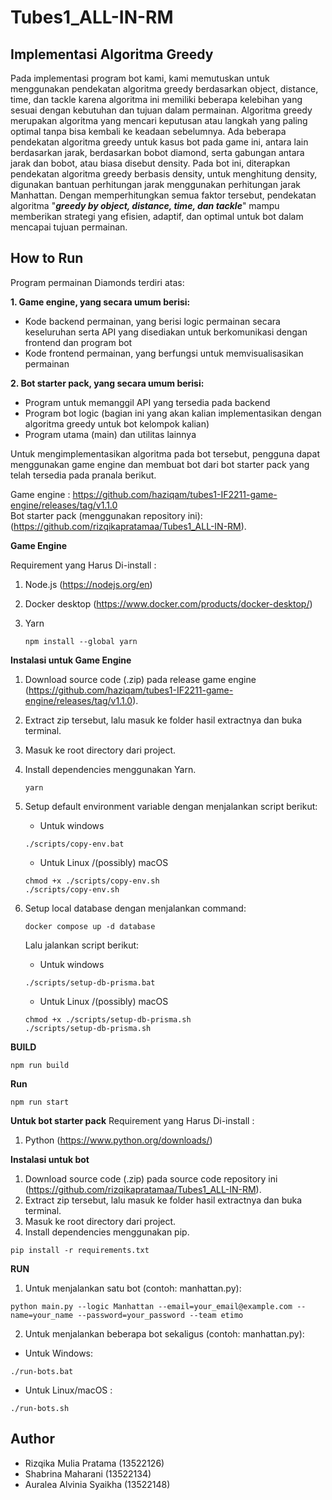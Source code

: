 # Tubes1_ALL-IN-RM

## Implementasi Algoritma Greedy
Pada implementasi program bot kami, kami memutuskan untuk menggunakan pendekatan algoritma greedy berdasarkan object, distance, time, dan tackle karena algoritma ini memiliki beberapa kelebihan yang sesuai dengan kebutuhan dan tujuan dalam permainan. Algoritma greedy merupakan algoritma yang mencari keputusan atau langkah yang paling optimal tanpa bisa kembali ke keadaan sebelumnya. Ada beberapa pendekatan algoritma greedy untuk kasus bot pada game ini, antara lain berdasarkan jarak, berdasarkan bobot diamond, serta gabungan antara jarak dan bobot, atau biasa disebut density. Pada bot ini, diterapkan pendekatan algoritma greedy berbasis density, untuk menghitung density, digunakan bantuan perhitungan jarak menggunakan perhitungan jarak Manhattan. Dengan memperhitungkan semua faktor tersebut, pendekatan algoritma "_**greedy by object, distance, time, dan tackle**_" mampu memberikan strategi yang efisien, adaptif, dan optimal untuk bot dalam mencapai tujuan permainan.

## How to Run
Program permainan Diamonds terdiri atas:

**1. Game engine, yang secara umum berisi:**
- Kode backend permainan, yang berisi logic permainan secara keseluruhan serta API yang disediakan untuk berkomunikasi dengan frontend dan program bot
- Kode frontend permainan, yang berfungsi untuk memvisualisasikan permainan
  
**2. Bot starter pack, yang secara umum berisi:**
- Program untuk memanggil API yang tersedia pada backend
- Program bot logic (bagian ini yang akan kalian implementasikan dengan algoritma greedy untuk bot kelompok kalian)
- Program utama (main) dan utilitas lainnya

Untuk mengimplementasikan algoritma pada bot tersebut, pengguna dapat menggunakan game engine dan membuat bot dari bot starter pack yang telah tersedia pada pranala berikut.

Game engine : 
https://github.com/haziqam/tubes1-IF2211-game-engine/releases/tag/v1.1.0  
Bot starter pack (menggunakan repository ini): 
(https://github.com/rizqikapratamaa/Tubes1_ALL-IN-RM). 

**Game Engine**

Requirement yang Harus Di-install : 

1. Node.js (https://nodejs.org/en)
2. Docker desktop (https://www.docker.com/products/docker-desktop/)
3. Yarn
   
   ``` npm install --global yarn ```

**Instalasi untuk Game Engine**
1. Download source code (.zip) pada release game engine (https://github.com/haziqam/tubes1-IF2211-game-engine/releases/tag/v1.1.0).
2. Extract zip tersebut, lalu masuk ke folder hasil extractnya dan buka terminal.
3. Masuk ke root directory dari project.
4. Install dependencies menggunakan Yarn.

     ```yarn```

5. Setup default environment variable dengan menjalankan script berikut:

   - Untuk windows

   ```
   ./scripts/copy-env.bat
   ```

   - Untuk Linux /(possibly) macOS

   ```
   chmod +x ./scripts/copy-env.sh
   ./scripts/copy-env.sh
   ```

7. Setup local database dengan menjalankan command:

   ```
   docker compose up -d database
   ```
   Lalu jalankan script berikut:

   - Untuk windows

   ```
   ./scripts/setup-db-prisma.bat
   ```

   -  Untuk Linux /(possibly) macOS

   ```
   chmod +x ./scripts/setup-db-prisma.sh
   ./scripts/setup-db-prisma.sh
   ```
**BUILD**

``` npm run build ```

**Run** 

``` npm run start ```

**Untuk bot starter pack**
Requirement yang Harus Di-install : 

1. Python (https://www.python.org/downloads/)
   
**Instalasi untuk bot**

1. Download source code (.zip) pada source code repository ini (https://github.com/rizqikapratamaa/Tubes1_ALL-IN-RM).
2. Extract zip tersebut, lalu masuk ke folder hasil extractnya dan buka terminal.
3. Masuk ke root directory dari project.
4. Install dependencies menggunakan pip.

```pip install -r requirements.txt```

**RUN**
1. Untuk menjalankan satu bot (contoh: manhattan.py):
```
python main.py --logic Manhattan --email=your_email@example.com --name=your_name --password=your_password --team etimo
```
2. Untuk menjalankan beberapa bot sekaligus (contoh: manhattan.py):
- Untuk Windows:
```
./run-bots.bat
```
- Untuk Linux/macOS : 
```
./run-bots.sh
```

## Author
- Rizqika Mulia Pratama (13522126)
- Shabrina Maharani (13522134)
- Auralea Alvinia Syaikha (13522148)
